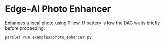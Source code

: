 # Edge-AI Photo Enhancer

Enhances a local photo using Pillow. If battery is low the DAG waits briefly before proceeding.

```bash
parslet run examples/photo_enhancer.py
```
